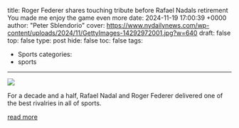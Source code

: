 title: Roger Federer shares touching tribute before Rafael Nadals retirement You made me enjoy the game even more
date: 2024-11-19 17:00:39 +0000
author: "Peter Sblendorio"
cover: https://www.nydailynews.com/wp-content/uploads/2024/11/GettyImages-14292972001.jpg?w=640
draft: false
top: false
type: post
hide: false
toc: false
tags:
  - Sports
categories:
  - sports
---

![](https://www.nydailynews.com/wp-content/uploads/2024/11/GettyImages-14292972001.jpg?w=640)

For a decade and a half, Rafael Nadal and Roger Federer delivered one of the best rivalries in all of sports.

[read more](https://www.nydailynews.com/2024/11/19/roger-federer-tribute-rafael-nadal-retirement/)
